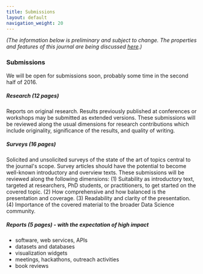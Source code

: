 ```yaml
---
title: Submissions
layout: default
navigation_weight: 20
---
```


_(The information below is preliminary and subject to change. The properties and features of this journal are being discussed [here](https://github.com/data-science-hub/data-science-hub.github.io/issues).)_

### Submissions

We will be open for submissions soon, probably some time in the second half of 2016.

##### Research (12 pages)
Reports on original research. Results previously published at conferences or workshops may be submitted as extended versions. These submissions will be reviewed along the usual dimensions for research contributions which include originality, significance of the results, and quality of writing.

##### Surveys (16 pages)
Solicited and unsolicited surveys of the state of the art of topics central to the journal's scope. Survey articles should have the potential to become well-known introductory and overview texts. These submissions will be reviewed along the following dimensions: (1) Suitability as introductory text, targeted at researchers, PhD students, or practitioners, to get started on the covered topic. (2) How comprehensive and how balanced is the presentation and coverage. (3) Readability and clarity of the presentation. (4) Importance of the covered material to the broader Data Science community.

##### Reports (5 pages) - with the expectation of high impact
- software, web services, APIs
- datasets and databases
- visualization widgets
- meetings, hackathons, outreach activities
- book reviews
